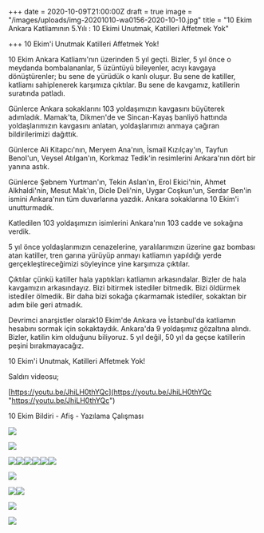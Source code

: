 +++
date = 2020-10-09T21:00:00Z
draft = true
image = "/images/uploads/img-20201010-wa0156-2020-10-10.jpg"
title = "10 Ekim Ankara Katliamının 5.Yılı  : 10 Ekimi Unutmak, Katilleri Affetmek Yok"

+++
10 Ekim'i Unutmak Katilleri Affetmek Yok!

10 Ekim Ankara Katliamı'nın üzerinden 5 yıl geçti. Bizler, 5 yıl önce o meydanda bombalananlar, 5 üzüntüyü bileyenler, acıyı kavgaya dönüştürenler; bu sene de yürüdük o kanlı oluşur. Bu sene de katiller, katliamı sahiplenerek karşımıza çıktılar. Bu sene de kavgamız, katillerin suratında patladı.

Günlerce Ankara sokaklarını 103 yoldaşımızın kavgasını büyüterek adımladık. Mamak'ta, Dikmen'de ve Sincan-Kayaş banliyö hattında yoldaşlarımızın kavgasını anlatan, yoldaşlarımızı anmaya çağıran bildirilerimizi dağıttık.

Günlerce Ali Kitapcı'nın, Meryem Ana'nın, İsmail Kızılçay'ın, Tayfun Benol'un, Veysel Atılgan'ın, Korkmaz Tedik'in resimlerini Ankara'nın dört bir yanına astık.

Günlerce Şebnem Yurtman'ın, Tekin Aslan'ın, Erol Ekici'nin, Ahmet Alkhaldi'nin, Mesut Mak'ın, Dicle Deli'nin, Uygar Coşkun'un, Serdar Ben'in ismini Ankara'nın tüm duvarlarına yazdık. Ankara sokaklarına 10 Ekim'i unutturmadık.

Katledilen 103 yoldaşımızın isimlerini Ankara'nın 103 cadde ve sokağına verdik. 

5 yıl önce yoldaşlarımızın cenazelerine, yaralılarımızın üzerine gaz bombası atan katiller, tren garına yürüyüp anmayı katliamın yapıldığı yerde gerçekleştireceğimizi söyleyince yine karşımıza çıktılar. 

Çıktılar çünkü katiller hala yaptıkları katliamın arkasındalar. Bizler de hala kavgamızın arkasındayız. Bizi bitirmek istediler bitmedik. Bizi öldürmek istediler ölmedik. Bir daha bizi sokağa çıkarmamak istediler, sokaktan bir adım bile geri atmadık.

Devrimci anarşistler olarak10 Ekim'de Ankara ve İstanbul'da katliamın hesabını sormak için sokaktaydık. Ankara'da 9 yoldaşımız gözaltına alındı. Bizler, katilin kim olduğunu biliyoruz. 5 yıl değil, 50 yıl da geçse katillerin peşini bırakmayacağız.

10 Ekim'i Unutmak, Katilleri Affetmek Yok!

Saldırı videosu;

[https://youtu.be/JhiLH0thYQc](https://youtu.be/JhiLH0thYQc "https://youtu.be/JhiLH0thYQc")

10 Ekim Bildiri - Afiş - Yazılama Çalışması

![](/images/uploads/fb_img_1602352204103-2020-10-10.jpg)

![](/images/uploads/fb_img_1602352206441-2020-10-10.jpg)

![](/images/uploads/fb_img_1602352195554-2020-10-10.jpg)![](/images/uploads/fb_img_1602352245906-2020-10-10.jpg)![](/images/uploads/fb_img_1602352251257-2020-10-10.jpg)![](/images/uploads/fb_img_1602352190472-2020-10-10.jpg)![](/images/uploads/fb_img_1602352217817-2020-10-10.jpg)![](/images/uploads/fb_img_1602352236668-2020-10-10.jpg)

![](/images/uploads/fb_img_1602352228368-2020-10-10.jpg)

![](/images/uploads/fb_img_1602352524979-2020-10-10.jpg)![](/images/uploads/fb_img_1602352530800-2020-10-10.jpg)

![](/images/uploads/fb_img_1602352696965-2020-10-10.jpg)

![](/images/uploads/fb_img_1602352704132-2020-10-10.jpg)